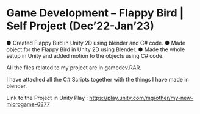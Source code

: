 # Game Development – Flappy Bird | Self Project (Dec’22-Jan’23)
● Created Flappy Bird in Unity 2D using blender and C# code.
● Made object for the Flappy Bird in Unity 2D using Blender.
● Made the whole setup in Unity and added motion to the objects using C# code.






All the files related to my project are in gamedev.RAR.



I have attached all the C# Scripts together with the things I have made in blender.



Link to the Project in Unity Play : https://play.unity.com/mg/other/my-new-microgame-6877
